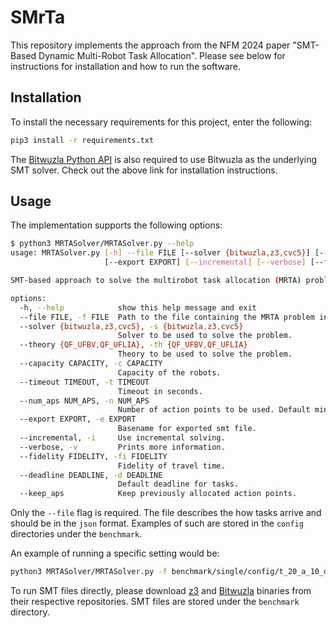 # SMrTa

This repository implements the approach from the NFM 2024 paper "SMT-Based Dynamic Multi-Robot Task Allocation". Please see below for instructions for installation and how to run the software.

## Installation

To install the necessary requirements for this project, enter the following:

```bash
pip3 install -r requirements.txt
```

The [Bitwuzla Python API](https://bitwuzla.github.io/docs/install.html) is also required to use Bitwuzla as the underlying SMT solver. Check out the above link for installation instructions.

## Usage

The implementation supports the following options:

```bash
$ python3 MRTASolver/MRTASolver.py --help
usage: MRTASolver.py [-h] --file FILE [--solver {bitwuzla,z3,cvc5}] [--theory {QF_UFBV,QF_UFLIA}] [--capacity CAPACITY] [--timeout TIMEOUT] [--num_aps NUM_APS]
                     [--export EXPORT] [--incremental] [--verbose] [--fidelity FIDELITY] [--deadline DEADLINE] [--keep_aps]

SMT-based approach to solve the multirobot task allocation (MRTA) problem.

options:
  -h, --help            show this help message and exit
  --file FILE, -f FILE  Path to the file containing the MRTA problem instance.
  --solver {bitwuzla,z3,cvc5}, -s {bitwuzla,z3,cvc5}
                        Solver to be used to solve the problem.
  --theory {QF_UFBV,QF_UFLIA}, -th {QF_UFBV,QF_UFLIA}
                        Theory to be used to solve the problem.
  --capacity CAPACITY, -c CAPACITY
                        Capacity of the robots.
  --timeout TIMEOUT, -t TIMEOUT
                        Timeout in seconds.
  --num_aps NUM_APS, -n NUM_APS
                        Number of action points to be used. Default minimum possible used.
  --export EXPORT, -e EXPORT
                        Basename for exported smt file.
  --incremental, -i     Use incremental solving.
  --verbose, -v         Prints more information.
  --fidelity FIDELITY, -fi FIDELITY
                        Fidelity of travel time.
  --deadline DEADLINE, -d DEADLINE
                        Default deadline for tasks.
  --keep_aps            Keep previously allocated action points.
```

Only the `--file` flag is required. The file describes the how tasks arrive and should be in the `json` format. Examples of such are stored in the `config` directories under the `benchmark`.

An example of running a specific setting would be:

```bash
python3 MRTASolver/MRTASolver.py -f benchmark/single/config/t_20_a_10_d_5-0.json
```

To run SMT files directly, please download [z3](https://github.com/Z3Prover/z3) and [Bitwuzla](https://github.com/bitwuzla/bitwuzla) binaries from their respective repositories. SMT files are stored under the `benchmark` directory.
